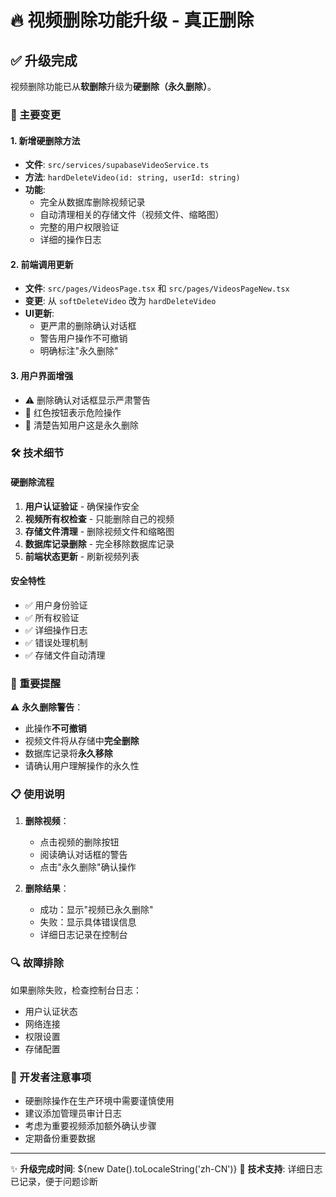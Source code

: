 # 🔥 视频删除功能升级 - 真正删除

## ✅ 升级完成

视频删除功能已从**软删除**升级为**硬删除（永久删除）**。

### 🔄 主要变更

#### 1. 新增硬删除方法
- **文件**: `src/services/supabaseVideoService.ts`
- **方法**: `hardDeleteVideo(id: string, userId: string)`
- **功能**: 
  - 完全从数据库删除视频记录
  - 自动清理相关的存储文件（视频文件、缩略图）
  - 完整的用户权限验证
  - 详细的操作日志

#### 2. 前端调用更新
- **文件**: `src/pages/VideosPage.tsx` 和 `src/pages/VideosPageNew.tsx`
- **变更**: 从 `softDeleteVideo` 改为 `hardDeleteVideo`
- **UI更新**: 
  - 更严肃的删除确认对话框
  - 警告用户操作不可撤销
  - 明确标注"永久删除"

#### 3. 用户界面增强
- ⚠️ 删除确认对话框显示严肃警告
- 🔴 红色按钮表示危险操作
- 📢 清楚告知用户这是永久删除

### 🛠️ 技术细节

#### 硬删除流程
1. **用户认证验证** - 确保操作安全
2. **视频所有权检查** - 只能删除自己的视频
3. **存储文件清理** - 删除视频文件和缩略图
4. **数据库记录删除** - 完全移除数据库记录
5. **前端状态更新** - 刷新视频列表

#### 安全特性
- ✅ 用户身份验证
- ✅ 所有权验证
- ✅ 详细操作日志
- ✅ 错误处理机制
- ✅ 存储文件自动清理

### 🚨 重要提醒

⚠️ **永久删除警告**：
- 此操作**不可撤销**
- 视频文件将从存储中**完全删除**
- 数据库记录将**永久移除**
- 请确认用户理解操作的永久性

### 📋 使用说明

1. **删除视频**：
   - 点击视频的删除按钮
   - 阅读确认对话框的警告
   - 点击"永久删除"确认操作

2. **删除结果**：
   - 成功：显示"视频已永久删除"
   - 失败：显示具体错误信息
   - 详细日志记录在控制台

### 🔍 故障排除

如果删除失败，检查控制台日志：
- 用户认证状态
- 网络连接
- 权限设置
- 存储配置

### 📝 开发者注意事项

- 硬删除操作在生产环境中需要谨慎使用
- 建议添加管理员审计日志
- 考虑为重要视频添加额外确认步骤
- 定期备份重要数据

---

✨ **升级完成时间**: ${new Date().toLocaleString('zh-CN')}
🔧 **技术支持**: 详细日志已记录，便于问题诊断